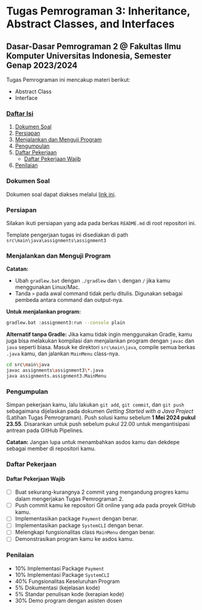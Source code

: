 # Tugas Pemrograman 3: Inheritance, Abstract Classes, and Interfaces
## Dasar-Dasar Pemrograman 2 @ Fakultas Ilmu Komputer Universitas Indonesia, Semester Genap 2023/2024

Tugas Pemrograman ini mencakup materi berikut:
- Abstract Class
- Interface

### [Daftar Isi](#daftar-isi)
1. [Dokumen Soal](#dokumen-soal)
2. [Persiapan](#persiapan)
3. [Menjalankan dan Menguji Program](#menjalankan-dan-menguji-program)
4. [Pengumpulan](#pengumpulan)
5. [Daftar Pekerjaan](#daftar-pekerjaan)
    - [Daftar Pekerjaan Wajib](#daftar-pekerjaan-wajib)
6. [Penilaian](#penilaian)

### Dokumen Soal
Dokumen soal dapat diakses melalui [link ini](https://docs.google.com/document/d/1qzxEHk02JHOARkZQ9TLA4_nOkAhDYYh-blNv609esEk/edit?usp=sharing).

### Persiapan
Silakan ikuti persiapan yang ada pada berkas `README.md` di root repositori ini.

Template pengerjaan tugas ini disediakan di path `src\main\java\assignments\assignment3`

### Menjalankan dan Menguji Program
**Catatan:**
- Ubah `gradlew.bat` dengan `./gradlew` dan `\` dengan `/` jika kamu menggunakan Linux/Mac.
- Tanda `>` pada awal command tidak perlu ditulis. Digunakan sebagai pembeda antara command dan output-nya.

**Untuk menjalankan program:**
```bash
gradlew.bat :assignment3:run --console plain
```
**Alternatif tanpa Gradle:**
Jika kamu tidak ingin menggunakan Gradle, kamu juga bisa melakukan kompilasi dan menjalankan program dengan `javac` dan `java` seperti biasa. Masuk ke direktori `src\main\java`, compile semua berkas `.java` kamu, dan jalankan `MainMenu` class-nya.
```bash
cd src\main\java
javac assignments\assignment3\*.java
java assignments.assignment3.MainMenu
```
### Pengumpulan
Simpan pekerjaan kamu, lalu lakukan `git add`, `git commit`, dan `git push` sebagaimana dijelaskan pada dokumen *Getting Started with a Java Project* (Latihan Tugas Pemrograman). Push solusi kamu sebelum **1 Mei 2024 pukul 23.55**. Disarankan untuk push sebelum pukul 22.00 untuk mengantisipasi antrean pada GitHub Pipelines.

**Catatan:** Jangan lupa untuk menambahkan asdos kamu dan dekdepe sebagai member di repositori kamu.

### Daftar Pekerjaan
#### Daftar Pekerjaan Wajib
- [ ] Buat sekurang-kurangnya 2 commit yang mengandung progres kamu dalam mengerjakan Tugas Pemrograman 2.
- [ ] Push commit kamu ke repositori Git online yang ada pada proyek GitHub kamu.
- [ ] Implementasikan package `Payment` dengan benar.
- [ ] Implementasikan package `SystemCLI` dengan benar.
- [ ] Melengkapi fungsionalitas class `MainMenu` dengan benar.
- [ ] Demonstrasikan program kamu ke asdos kamu.

### Penilaian
- 10% Implementasi Package `Payment`
- 10% Implementasi Package `SystemCLI`
- 40% Fungsionalitas Keseluruhan Program
- 5% Dokumentasi (kejelasan kode)
- 5% Standar penulisan kode (kerapian kode)
- 30% Demo program dengan asisten dosen
